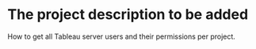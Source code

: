 # The project description to be added
How to get all Tableau server users and their permissions per project.